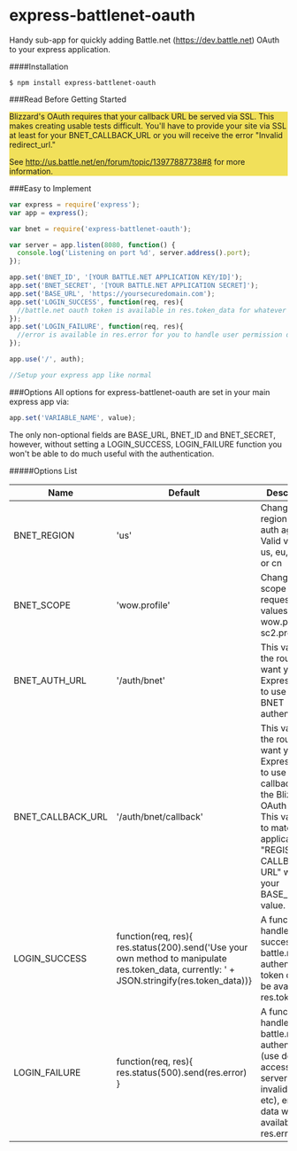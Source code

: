 express-battlenet-oauth
=================
Handy sub-app for quickly adding Battle.net (https://dev.battle.net) OAuth to your express application.


####Installation
````
$ npm install express-battlenet-oauth
````

###Read Before Getting Started
<div style="width:100%; background-color:#f1e05a;">
Blizzard's OAuth requires that your callback URL be served via SSL.
This makes creating usable tests difficult. You'll have to provide your site via SSL at least for your
BNET_CALLBACK_URL or you will receive the error "Invalid redirect_url."

See http://us.battle.net/en/forum/topic/13977887738#8 for more information.
</div>


###Easy to Implement
```javascript
var express = require('express');
var app = express();

var bnet = require('express-battlenet-oauth');

var server = app.listen(8080, function() {
  console.log('Listening on port %d', server.address().port);
});

app.set('BNET_ID', '[YOUR BATTLE.NET APPLICATION KEY/ID]');
app.set('BNET_SECRET', '[YOUR BATTLE.NET APPLICATION SECRET]');
app.set('BASE_URL', 'https://yoursecuredomain.com');
app.set('LOGIN_SUCCESS', function(req, res){ 
  //battle.net oauth token is available in res.token_data for whatever your needs are
});
app.set('LOGIN_FAILURE', function(req, res){ 
  //error is available in res.error for you to handle user permission denial or other errors
});

app.use('/', auth);

//Setup your express app like normal
```

###Options
All options for express-battlenet-oauth are set in your main express app via:

```javascript
app.set('VARIABLE_NAME', value);
```
The only non-optional fields are BASE_URL, BNET_ID and BNET_SECRET, however, without setting a LOGIN_SUCCESS, LOGIN_FAILURE
function you won't be able to do much useful with the authentication.

#####Options List
<table>
  <thead><tr><th>Name</th><th>Default</th><th>Description</th></tr></thead>
  <tbody>
    <tr>
      <td>BNET_REGION</td>
      <td>'us'</td>
      <td>Changing the region you auth against. Valid values: us, eu, kr, tw, or cn</td>
    </tr>
    <tr>
      <td>BNET_SCOPE</td>
      <td>'wow.profile'</td>
      <td>Changing the scope of your request. Valid values: wow.profile, sc2.profile</td>
    </tr><tr>
      <td>BNET_AUTH_URL</td>
      <td>'/auth/bnet'</td>
      <td>This value is the route you want your Express app to use to begin BNET authentication.</td>
    </tr><tr>
      <td>BNET_CALLBACK_URL</td>
      <td>'/auth/bnet/callback'</td>
      <td>This value is the route you want your Express app to use for the callback from the Blizzard OAuth API. 
      This value has to match your applications "REGISTER CALLBACK URL" without your BASE_URL value.</td>
    </tr>
    <tr>
      <td>LOGIN_SUCCESS</td>
      <td>
      function(req, res){ res.status(200).send('Use your own method to manipulate res.token_data, 
      currently: ' + JSON.stringify(res.token_data))}
      </td>
      <td>A function to handle a successful battle.net authentication, token data will be available at res.token_data</td>
    </tr>
    <tr>
      <td>LOGIN_FAILURE</td>
      <td>
      function(req, res){ res.status(500).send(res.error) }
      </td>
      <td>A function to handle a failed battle.net authentication (use declined access, bnet server errors, invalid 
      grants, etc), error data will be available at res.error</td>
    </tr>
  </tbody>
</table>    
